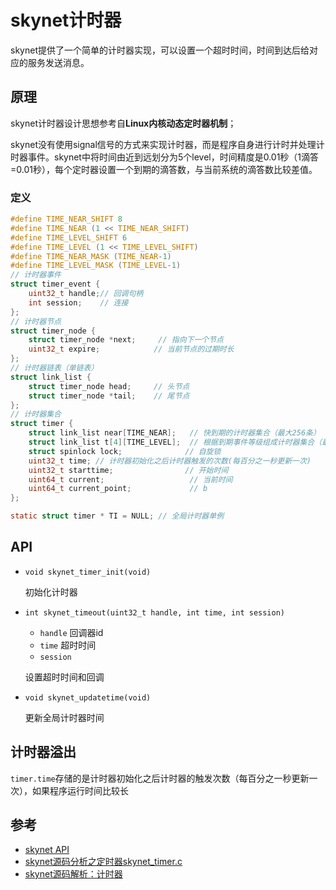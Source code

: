 # skynet计时器

skynet提供了一个简单的计时器实现，可以设置一个超时时间，时间到达后给对应的服务发送消息。



## 原理

skynet计时器设计思想参考自**Linux内核动态定时器机制**；

skynet没有使用signal信号的方式来实现计时器，而是程序自身进行计时并处理计时器事件。skynet中将时间由近到远划分为5个level，时间精度是0.01秒（1滴答=0.01秒），每个定时器设置一个到期的滴答数，与当前系统的滴答数比较差值。

### 定义

```c
#define TIME_NEAR_SHIFT 8
#define TIME_NEAR (1 << TIME_NEAR_SHIFT)
#define TIME_LEVEL_SHIFT 6
#define TIME_LEVEL (1 << TIME_LEVEL_SHIFT)
#define TIME_NEAR_MASK (TIME_NEAR-1)
#define TIME_LEVEL_MASK (TIME_LEVEL-1)
// 计时器事件
struct timer_event {
	uint32_t handle;// 回调句柄
	int session;	// 连接
};
// 计时器节点
struct timer_node {
	struct timer_node *next; 	 // 指向下一个节点
	uint32_t expire;			// 当前节点的过期时长
};
// 计时器链表（单链表）
struct link_list {
	struct timer_node head;		// 头节点
	struct timer_node *tail;	// 尾节点
};
// 计时器集合
struct timer {
	struct link_list near[TIME_NEAR];	// 快到期的计时器集合（最大256条）
	struct link_list t[4][TIME_LEVEL];  // 根据到期事件等级组成计时器集合（最大64级）
	struct spinlock lock;			   // 自旋锁
	uint32_t time; // 计时器初始化之后计时器触发的次数(每百分之一秒更新一次)
	uint32_t starttime;				   // 开始时间
	uint64_t current;                   // 当前时间
	uint64_t current_point;             // b
};

static struct timer * TI = NULL; // 全局计时器单例
```



## API

- `void skynet_timer_init(void)`

  初始化计时器

- `int skynet_timeout(uint32_t handle, int time, int session)`

  - `handle` 回调器id
  - `time` 超时时间
  - `session`

  设置超时时间和回调

- `void skynet_updatetime(void) `

  更新全局计时器时间



## 计时器溢出

`timer.time`存储的是计时器初始化之后计时器的触发次数（每百分之一秒更新一次），如果程序运行时间比较长



## 参考

- [skynet API](https://github.com/cloudwu/skynet/wiki/APIList)
- [skynet源码分析之定时器skynet_timer.c](https://www.cnblogs.com/RainRill/p/8516430.html)
- [skynet源码解析：计时器](https://blog.csdn.net/suzuiyue/article/details/72713875)

